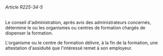 ###### Article R225-34-5

Le conseil d'administration, après avis des administrateurs concernés, détermine le ou les organismes ou centres de formation chargés de dispenser la formation.

L'organisme ou le centre de formation délivre, à la fin de la formation, une attestation d'assiduité que l'intéressé remet à son employeur.


